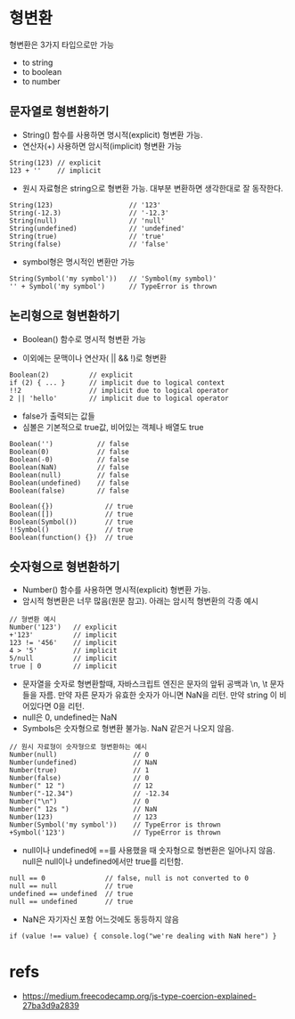 # 형변환
형변환은 3가지 타입으로만 가능
* to string
* to boolean
* to number

## 문자열로 형변환하기
* String() 함수를 사용하면 명시적(explicit) 형변환 가능. 
* 연산자(+) 사용하면 암시적(implicit) 형변환 가능
```
String(123) // explicit
123 + ''    // implicit
```

* 원시 자료형은 string으로 형변환 가능. 대부분 변환하면 생각한대로 잘 동작한다.
```
String(123)                   // '123'
String(-12.3)                 // '-12.3'
String(null)                  // 'null'
String(undefined)             // 'undefined'
String(true)                  // 'true'
String(false)                 // 'false'
```

* symbol형은 명시적인 변환만 가능
```
String(Symbol('my symbol'))   // 'Symbol(my symbol)'
'' + Symbol('my symbol')      // TypeError is thrown
```

## 논리형으로 형변환하기
* Boolean() 함수로 명시적 형변환 가능

* 이외에는 문맥이나 연산자( || && !)로 형변환
```
Boolean(2)          // explicit
if (2) { ... }      // implicit due to logical context
!!2                 // implicit due to logical operator
2 || 'hello'        // implicit due to logical operator
```

* false가 출력되는 값들
* 심볼은 기본적으로 true값, 비어있는 객체나 배열도 true
```
Boolean('')           // false
Boolean(0)            // false     
Boolean(-0)           // false
Boolean(NaN)          // false
Boolean(null)         // false
Boolean(undefined)    // false
Boolean(false)        // false

Boolean({})             // true
Boolean([])             // true
Boolean(Symbol())       // true
!!Symbol()              // true
Boolean(function() {})  // true
```

## 숫자형으로 형변환하기
* Number() 함수를 사용하면 명시적(explicit) 형변환 가능.
* 암시적 형변환은 너무 많음(원문 참고). 아래는 암시적 형변환의 각종 예시
```
// 형변환 예시
Number('123')   // explicit
+'123'          // implicit
123 != '456'    // implicit
4 > '5'         // implicit
5/null          // implicit
true | 0        // implicit
```

* 문자열을 숫자로 형변환할때, 자바스크립트 엔진은 문자의 앞뒤 공백과 \n, \t 문자들을 자름. 만약 자른 문자가 유효한 숫자가 아니면 NaN을 리턴. 만약 string 이 비어있다면 0을 리턴.
* null은 0, undefined는 NaN
* Symbols은 숫자형으로 형변환 불가능. NaN 같은거 나오지 않음.
```
// 원시 자료형이 숫자형으로 형변환하는 예시
Number(null)                   // 0
Number(undefined)              // NaN
Number(true)                   // 1
Number(false)                  // 0
Number(" 12 ")                 // 12
Number("-12.34")               // -12.34
Number("\n")                   // 0
Number(" 12s ")                // NaN
Number(123)                    // 123
Number(Symbol('my symbol'))    // TypeError is thrown
+Symbol('123')                 // TypeError is thrown
```

* null이나 undefined에 ==를 사용했을 때 숫자형으로 형변환은 일어나지 않음. null은 null이나 undefined에서만 true를 리턴함.
```
null == 0               // false, null is not converted to 0
null == null            // true
undefined == undefined  // true
null == undefined       // true
```

* NaN은 자기자신 포함 어느것에도 동등하지 않음
```
if (value !== value) { console.log("we're dealing with NaN here") }
```

# refs
* https://medium.freecodecamp.org/js-type-coercion-explained-27ba3d9a2839
